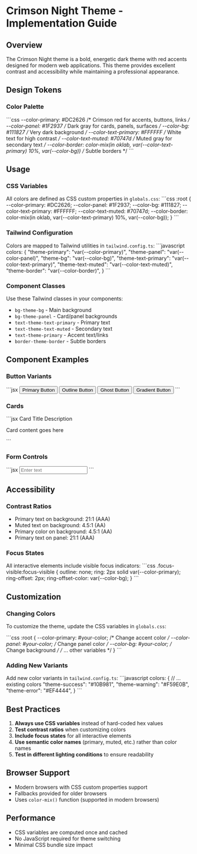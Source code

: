 # Crimson Night Theme - Implementation Guide

## Overview
The Crimson Night theme is a bold, energetic dark theme with red accents designed for modern web applications. This theme provides excellent contrast and accessibility while maintaining a professional appearance.

## Design Tokens

### Color Palette
\`\`\`css
--color-primary: #DC2626    /* Crimson red for accents, buttons, links */
--color-panel: #1F2937      /* Dark gray for cards, panels, surfaces */
--color-bg: #111827         /* Very dark background */
--color-text-primary: #FFFFFF /* White text for high contrast */
--color-text-muted: #70747d  /* Muted gray for secondary text */
--color-border: color-mix(in oklab, var(--color-text-primary) 10%, var(--color-bg)) /* Subtle borders */
\`\`\`

## Usage

### CSS Variables
All colors are defined as CSS custom properties in `globals.css`:
\`\`\`css
:root {
  --color-primary: #DC2626;
  --color-panel: #1F2937;
  --color-bg: #111827;
  --color-text-primary: #FFFFFF;
  --color-text-muted: #70747d;
  --color-border: color-mix(in oklab, var(--color-text-primary) 10%, var(--color-bg));
}
\`\`\`

### Tailwind Configuration
Colors are mapped to Tailwind utilities in `tailwind.config.ts`:
\`\`\`javascript
colors: {
  "theme-primary": "var(--color-primary)",
  "theme-panel": "var(--color-panel)",
  "theme-bg": "var(--color-bg)",
  "theme-text-primary": "var(--color-text-primary)",
  "theme-text-muted": "var(--color-text-muted)",
  "theme-border": "var(--color-border)",
}
\`\`\`

### Component Classes
Use these Tailwind classes in your components:
- `bg-theme-bg` - Main background
- `bg-theme-panel` - Card/panel backgrounds
- `text-theme-text-primary` - Primary text
- `text-theme-text-muted` - Secondary text
- `text-theme-primary` - Accent text/links
- `border-theme-border` - Subtle borders

## Component Examples

### Button Variants
\`\`\`jsx
<Button variant="default">Primary Button</Button>
<Button variant="outline">Outline Button</Button>
<Button variant="ghost">Ghost Button</Button>
<Button variant="gradient">Gradient Button</Button>
\`\`\`

### Cards
\`\`\`jsx
<Card className="bg-theme-panel border-theme-border">
  <CardHeader>
    <CardTitle className="text-theme-text-primary">Card Title</CardTitle>
    <CardDescription className="text-theme-text-muted">Description</CardDescription>
  </CardHeader>
  <CardContent>
    <p className="text-theme-text-muted">Card content goes here</p>
  </CardContent>
</Card>
\`\`\`

### Form Controls
\`\`\`jsx
<Input 
  placeholder="Enter text" 
  className="bg-theme-panel border-theme-border text-theme-text-primary placeholder:text-theme-text-muted"
/>
\`\`\`

## Accessibility

### Contrast Ratios
- Primary text on background: 21:1 (AAA)
- Muted text on background: 4.5:1 (AA)
- Primary color on background: 4.5:1 (AA)
- Primary text on panel: 21:1 (AAA)

### Focus States
All interactive elements include visible focus indicators:
\`\`\`css
.focus-visible:focus-visible {
  outline: none;
  ring: 2px solid var(--color-primary);
  ring-offset: 2px;
  ring-offset-color: var(--color-bg);
}
\`\`\`

## Customization

### Changing Colors
To customize the theme, update the CSS variables in `globals.css`:

\`\`\`css
:root {
  --color-primary: #your-color;    /* Change accent color */
  --color-panel: #your-color;      /* Change panel color */
  --color-bg: #your-color;         /* Change background */
  /* ... other variables */
}
\`\`\`

### Adding New Variants
Add new color variants in `tailwind.config.ts`:
\`\`\`javascript
colors: {
  // ... existing colors
  "theme-success": "#10B981",
  "theme-warning": "#F59E0B",
  "theme-error": "#EF4444",
}
\`\`\`

## Best Practices

1. **Always use CSS variables** instead of hard-coded hex values
2. **Test contrast ratios** when customizing colors
3. **Include focus states** for all interactive elements
4. **Use semantic color names** (primary, muted, etc.) rather than color names
5. **Test in different lighting conditions** to ensure readability

## Browser Support
- Modern browsers with CSS custom properties support
- Fallbacks provided for older browsers
- Uses `color-mix()` function (supported in modern browsers)

## Performance
- CSS variables are computed once and cached
- No JavaScript required for theme switching
- Minimal CSS bundle size impact
